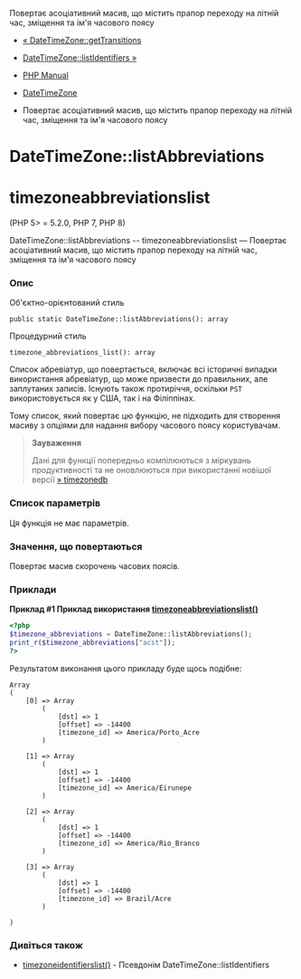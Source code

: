 Повертає асоціативний масив, що містить прапор переходу на літній час, зміщення та ім'я часового поясу

-   [« DateTimeZone::getTransitions](datetimezone.gettransitions.html)
    
-   [DateTimeZone::listIdentifiers »](datetimezone.listidentifiers.html)
    
-   [PHP Manual](index.html)
    
-   [DateTimeZone](class.datetimezone.html)
    
-   Повертає асоціативний масив, що містить прапор переходу на літній час, зміщення та ім'я часового поясу
    

# DateTimeZone::listAbbreviations

# timezoneabbreviationslist

(PHP 5> = 5.2.0, PHP 7, PHP 8)

DateTimeZone::listAbbreviations -- timezoneabbreviationslist — Повертає асоціативний масив, що містить прапор переходу на літній час, зміщення та ім'я часового поясу

### Опис

Об'єктно-орієнтований стиль

```methodsynopsis
public static DateTimeZone::listAbbreviations(): array
```

Процедурний стиль

```methodsynopsis
timezone_abbreviations_list(): array
```

Список абревіатур, що повертається, включає всі історичні випадки використання абревіатур, що може призвести до правильних, але заплутаних записів. Існують також протиріччя, оскільки `PST` використовується як у США, так і на Філіппінах.

Тому список, який повертає цю функцію, не підходить для створення масиву з опціями для надання вибору часового поясу користувачам.

> **Зауваження**
> 
> Дані для функції попередньо компілюються з міркувань продуктивності та не оновлюються при використанні новішої версії [» timezonedb](https://pecl.php.net/package/timezonedb)

### Список параметрів

Ця функція не має параметрів.

### Значення, що повертаються

Повертає масив скорочень часових поясів.

### Приклади

**Приклад #1 Приклад використання [timezoneabbreviationslist()](function.timezone-abbreviations-list.html)**

```php
<?php
$timezone_abbreviations = DateTimeZone::listAbbreviations();
print_r($timezone_abbreviations["acst"]);
?>
```

Результатом виконання цього прикладу буде щось подібне:

```
Array
(
    [0] => Array
        (
            [dst] => 1
            [offset] => -14400
            [timezone_id] => America/Porto_Acre
        )

    [1] => Array
        (
            [dst] => 1
            [offset] => -14400
            [timezone_id] => America/Eirunepe
        )

    [2] => Array
        (
            [dst] => 1
            [offset] => -14400
            [timezone_id] => America/Rio_Branco
        )

    [3] => Array
        (
            [dst] => 1
            [offset] => -14400
            [timezone_id] => Brazil/Acre
        )

)
```

### Дивіться також

-   [timezoneidentifierslist()](function.timezone-identifiers-list.html) - Псевдонім DateTimeZone::listIdentifiers